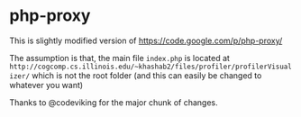 # php-proxy

This is slightly modified version of https://code.google.com/p/php-proxy/

The assumption is that, the main file `index.php` is located at `http://cogcomp.cs.illinois.edu/~khashab2/files/profiler/profilerVisualizer/` which is not the root folder (and this can easily be changed to whatever you want)

Thanks to @codeviking for the major chunk of changes. 
